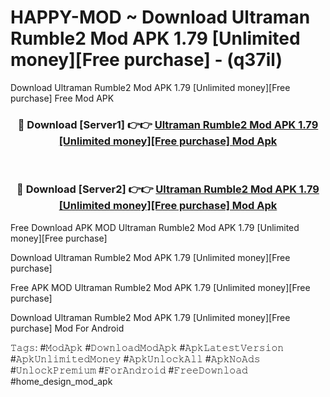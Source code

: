 # HAPPY-MOD ~ Download Ultraman Rumble2 Mod APK 1.79 [Unlimited money][Free purchase] - (q37il)
Download Ultraman Rumble2 Mod APK 1.79 [Unlimited money][Free purchase] Free Mod APK

<div align="center">
<h3>🔴 Download [Server1] 👉👉 <a href="https://apk-comot.site?title=Ultraman_Rumble2_Mod_APK_1.79_[Unlimited_money][Free_purchase]">Ultraman Rumble2 Mod APK 1.79 [Unlimited money][Free purchase] Mod Apk</a></h3><br>

<h3>🔴 Download [Server2] 👉👉 <a href="https://apk-comot.site?title=Ultraman_Rumble2_Mod_APK_1.79_[Unlimited_money][Free_purchase]">Ultraman Rumble2 Mod APK 1.79 [Unlimited money][Free purchase] Mod Apk</a></h3>
</div>


Free Download APK MOD Ultraman Rumble2 Mod APK 1.79 [Unlimited money][Free purchase]

Download Ultraman Rumble2 Mod APK 1.79 [Unlimited money][Free purchase] 

Free APK MOD Ultraman Rumble2 Mod APK 1.79 [Unlimited money][Free purchase] 

Download Ultraman Rumble2 Mod APK 1.79 [Unlimited money][Free purchase] Mod For Android

𝚃𝚊𝚐𝚜: #𝙼𝚘𝚍𝙰𝚙𝚔 #𝙳𝚘𝚠𝚗𝚕𝚘𝚊𝚍𝙼𝚘𝚍𝙰𝚙𝚔 #𝙰𝚙𝚔𝙻𝚊𝚝𝚎𝚜𝚝𝚅𝚎𝚛𝚜𝚒𝚘𝚗 #𝙰𝚙𝚔𝚄𝚗𝚕𝚒𝚖𝚒𝚝𝚎𝚍𝙼𝚘𝚗𝚎𝚢 #𝙰𝚙𝚔𝚄𝚗𝚕𝚘𝚌𝚔𝙰𝚕𝚕 #𝙰𝚙𝚔𝙽𝚘𝙰𝚍𝚜 #𝚄𝚗𝚕𝚘𝚌𝚔𝙿𝚛𝚎𝚖𝚒𝚞𝚖 #𝙵𝚘𝚛𝙰𝚗𝚍𝚛𝚘𝚒𝚍 #𝙵𝚛𝚎𝚎𝙳𝚘𝚠𝚗𝚕𝚘𝚊𝚍 #home_design_mod_apk